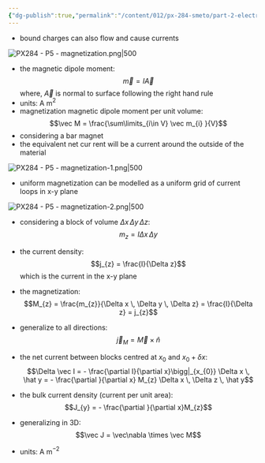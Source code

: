 ```yaml
---
{"dg-publish":true,"permalink":"/content/012/px-284-smeto/part-2-electromagnetic-theory/p-em-waves/px-284-p5-magnetization/","noteIcon":"1","created":"2025-02-20T17:39:31.896+00:00","updated":"2025-02-24T17:45:19.280+00:00"}
---
```


- bound charges can also flow and cause currents
 
![PX284 - P5 - magnetization.png|500](/img/user/pics/PX284%20-%20P5%20-%20magnetization.png)

- the magnetic dipole moment:
$$\vec m = I \vec A$$
	where, $\vec A$ is normal to surface following the right hand rule
- units: A m$^{2}$
- magnetization magnetic dipole moment per unit volume:
$$\vec M = \frac{\sum\limits_{i\in V} \vec m_{i} }{V}$$
- considering a bar magnet
- the equivalent net cur rent will be a current around the outside of the material

![PX284 - P5 - magnetization-1.png|500](/img/user/pics/PX284%20-%20P5%20-%20magnetization-1.png)

- uniform magnetization can be modelled as a uniform grid of current loops in x-y plane

![PX284 - P5 - magnetization-2.png|500](/img/user/pics/PX284%20-%20P5%20-%20magnetization-2.png)

- considering a block of volume $\Delta x \, \Delta y \, \Delta z:$
$$m_{z} = I \Delta x \, \Delta y$$
- the current density:
$$j_{z} = \frac{I}{\Delta z}$$
	which is the current in the x-y plane

- the magnetization:
$$M_{z} = \frac{m_{z}}{\Delta x \, \Delta y \, \Delta z} = \frac{I}{\Delta z} = j_{z}$$

- generalize to all directions:
$$\vec j_{M} = \vec M \times \hat n$$


- the net current between blocks centred at $x_0$ and $x_{0}+ \delta x:$
$$\Delta \vec I = -  \frac{\partial I}{\partial x}\bigg|_{x_{0}} \Delta x \, \hat y = - \frac{\partial }{\partial x} M_{z}  \Delta x \, \Delta z \, \hat y$$
- the bulk current density (current per unit area):
$$J_{y} = - \frac{\partial }{\partial x}M_{z}$$
- generalizing in 3D:
$$\vec J = \vec\nabla \times \vec M$$
- units: A m$^{-2}$